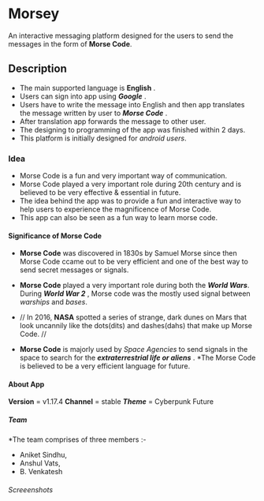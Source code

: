 # Morsey

An interactive messaging platform designed for the users to send the messages in the form of **Morse Code**. 

## Description
* The main supported language is **English** . 
* Users can sign into app using ***Google*** .
* Users have to write the message into English and then app translates the message written by user to ***Morse Code*** . 
* After translation app forwards the message to other user.
* The designing to programming of the app was finished within 2 days.
* This platform is initially designed for *android users*.

### Idea

* Morse Code is a fun and very important way of communication.
* Morse Code played a very important role during 20th century and is believed to be very effective & essential in future.
* The idea behind the app was to provide a fun and interactive way to help users to experience the magnificence of Morse Code.
* This app can also be seen as a fun way to learn morse code.

#### Significance of Morse Code

* **Morse Code** was discovered in 1830s by Samuel Morse since then Morse Code ccame out to be very efficient and one of the best way to
send secret messages or signals.

* **Morse Code** played a very important role during both the ***World Wars***.
During ***World War 2*** , Morse code was the mostly used signal between *warships* and *bases*.
* // In 2016, **NASA** spotted a series of strange, dark dunes on Mars that look uncannily like 
the dots(dits) and dashes(dahs) that make up
Morse Code. //
 * **Morse Code** is majorly used by *Space Agencies* to send signals in the space to search for the ***extraterrestrial life or aliens*** .
 *The Morse Code is believed to be a very efficient language for future.

#### About App
**Version** = v1.17.4
**Channel** = stable
***Theme*** = Cyberpunk Future


##### Team

*The team comprises of three members :-
* Aniket Sindhu,
* Anshul Vats,
* B. Venkatesh

###### Screeenshots



